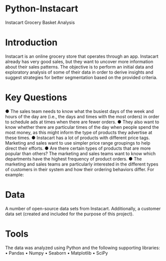 # Python-Instacart
Instacart Grocery Basket Analysis
# Introduction
Instacart is an online grocery store that operates through an app. Instacart already has very good sales, but they
want to uncover more information about their sales patterns. The objective is to perform an initial data and exploratory analysis of some of their data in order
to derive insights and suggest strategies for better segmentation based on the provided criteria.
# Key Questions
● The sales team needs to know what the busiest days of the week and hours of the
day are (i.e., the days and times with the most orders) in order to schedule ads at
times when there are fewer orders.
● They also want to know whether there are particular times of the day when people
spend the most money, as this might inform the type of products they advertise at
these times.
● Instacart has a lot of products with different price tags. Marketing and sales want to
use simpler price range groupings to help direct their efforts.
● Are there certain types of products that are more popular than others? The marketing
and sales teams want to know which departments have the highest frequency of
product orders.
● The marketing and sales teams are particularly interested in the different types of
customers in their system and how their ordering behaviors differ. For example:
# Data 
A number of open-source data sets from Instacart. Additionally, a customer data set (created and included for the purpose of
this project).
# Tools
The data was analyzed using Python and the following supporting libraries:
•	Pandas
•	Numpy
•	Seaborn
•	Matplotlib
•	SciPy



